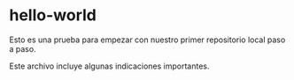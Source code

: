 # hello-world
Esto es una prueba para empezar con nuestro
primer repositorio local paso a paso.

Este archivo incluye algunas indicaciones importantes.